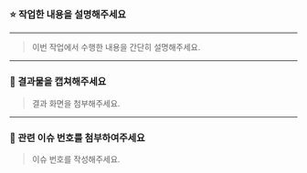 ### ⭐️ 작업한 내용을 설명해주세요

---
> 이번 작업에서 수행한 내용을 간단히 설명해주세요.

---
### 📸 결과물을 캡쳐해주세요
> 결과 화면을 첨부해주세요.

---
### 🔗 관련 이슈 번호를 첨부하여주세요
> 이슈 번호를 작성해주세요.